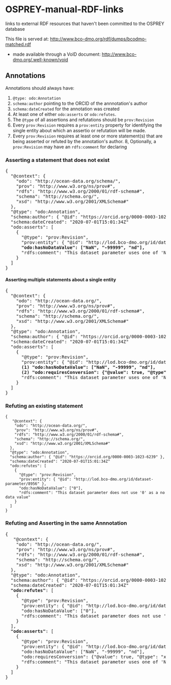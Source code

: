 # OSPREY-manual-RDF-links
links to external RDF resources that haven't been committed to the OSPREY database

This file is served at: http://www.bco-dmo.org/rdf/dumps/bcodmo-matched.rdf
* made available through a VoID document: http://www.bco-dmo.org/.well-known/void

## Annotations

Annotations should always have:

1. `@type: odo:Annotation`
2. `schema:author` pointing to the ORCID of the annnotation's author
3. `schema:dateCreated` for the annotation was created
4. At least one of either `odo:asserts` or `odo:refutes`.
5. The `@type` of all assertions and refutations should be `prov:Revision`
6. Every `prov:Revision` requires a `prov:entity` property for identifying the single entity about which an assertio or refutation will be made.
7. Every `prov:Revision` requires at least one or more statement(s) that are being asserted or refuted by the annotation's author.
8, Optionally, a `prov:Revision` may have an `rdfs:comment` for declaring 

### Asserting a statement that does not exist

<pre>
{
  "@context": {
    "odo": "http://ocean-data.org/schema/",
    "prov": "http://www.w3.org/ns/prov#",
    "rdfs": "http://www.w3.org/2000/01/rdf-schema#",
    "schema": "http://schema.org/",
    "xsd": "http://www.w3.org/2001/XMLSchema#"
  },
  "@type": "odo:Annotation",
  "schema:author": { "@id": "https://orcid.org/0000-0003-1023-6239" },
  "schema:dateCreated": "2020-07-01T15:01:34Z"
  "odo:asserts": [
    {
      "@type": "prov:Revision",
      "prov:entity": { "@id": "http://lod.bco-dmo.org/id/dataset-parameter/8956" },
      <strong>"odo:hasNoDataValue": ["NaN", "-99999", "nd"],</strong>
      "rdfs:comment": "This dataset parameter uses one of 'Nan', '-99999', or 'nd' as its no data value"
    }
  ]
}
</pre>

#### Asserting multiple statements about a single entity

<pre>
{
  "@context": {
    "odo": "http://ocean-data.org/",
    "prov": "http://www.w3.org/ns/prov#",
    "rdfs": "http://www.w3.org/2000/01/rdf-schema#",
    "schema": "http://schema.org/",
    "xsd": "http://www.w3.org/2001/XMLSchema#"
  },
  "@type": "odo:Annotation",
  "schema:author": { "@id": "https://orcid.org/0000-0003-1023-6239" },
  "schema:dateCreated": "2020-07-01T15:01:34Z"
  "odo:asserts": [
    {
      "@type": "prov:Revision",
      "prov:entity": { "@id": "http://lod.bco-dmo.org/id/dataset-parameter/8956" },
      <strong>(1) "odo:hasNoDataValue": ["NaN", "-99999", "nd"],
      (2) "odo:requiresConversion": {"@value": true, "@type": "xsd:boolean"}</strong>,
      "rdfs:comment": "This dataset parameter uses one of 'Nan', '-99999', or 'nd' as its no data value, and it requires conversion to community accepted standard units."
    }
  ]
}
</pre>

### Refuting an existing statement

```
{
   "@context": {
    "odo": "http://ocean-data.org/",
    "prov": "http://www.w3.org/ns/prov#",
    "rdfs": "http://www.w3.org/2000/01/rdf-schema#",
    "schema": "http://schema.org/",
    "xsd": "http://www.w3.org/2001/XMLSchema#"
  },
  "@type": "odo:Annotation",
  "schema:author": { "@id": "https://orcid.org/0000-0003-1023-6239" },
  "schema:dateCreated": "2020-07-01T15:01:34Z"
  "odo:refutes": [
    {
      "@type": "prov:Revision",
      "prov:entity": { "@id": "http://lod.bco-dmo.org/id/dataset-parameter/8956" },
      "odo:hasNoDataValue": ["0"],
      "rdfs:comment": "This dataset parameter does not use '0' as a no data value"
    }
  ]
}
```

### Refuting and Asserting in the same Annnotation

<pre>
{
   "@context": {
    "odo": "http://ocean-data.org/",
    "prov": "http://www.w3.org/ns/prov#",
    "rdfs": "http://www.w3.org/2000/01/rdf-schema#",
    "schema": "http://schema.org/",
    "xsd": "http://www.w3.org/2001/XMLSchema#"
  },
  "@type": "odo:Annotation",
  "schema:author": { "@id": "https://orcid.org/0000-0003-1023-6239" },
  "schema:dateCreated": "2020-07-01T15:01:34Z"
  <strong>"odo:refutes"</strong>: [
    {
      "@type": "prov:Revision",
      "prov:entity": { "@id": "http://lod.bco-dmo.org/id/dataset-parameter/8956" },
      "odo:hasNoDataValue": ["0"],
      "rdfs:comment": "This dataset parameter does not use '0' as a no data value"
    }
  ],
  <strong>"odo:asserts"</strong>: [
    {
      "@type": "prov:Revision",
      "prov:entity": { "@id": "http://lod.bco-dmo.org/id/dataset-parameter/8956" },
      "odo:hasNoDataValue": ["NaN", "-99999", "nd"],
      "odo:requiresConversion": {"@value": true, "@type": "xsd:boolean"},
      "rdfs:comment": "This dataset parameter uses one of 'Nan', '-99999', or 'nd' as its no data value, and it requires conversion to community accepted standard units."
    }
  ]
}
</pre>
